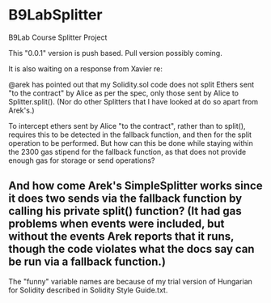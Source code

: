 # B9LabSplitter
B9Lab Course Splitter Project

This "0.0.1" version is push based. Pull version possibly coming.

It is also waiting on a response from Xavier re:

@arek   has pointed out that my Solidity.sol code does not split Ethers sent "to the contract" by Alice as per the spec, only those sent by Alice to Splitter.split(). (Nor do other Splitters that I have looked at do so apart from Arek's.)

To intercept ethers sent by Alice "to the contract", rather than to split(), requires this to be detected in the fallback function, and then for the split operation to be performed. But how can this be done while staying within the 2300 gas stipend for the fallback function, as that does not provide enough gas for storage or send operations?

And how come Arek's SimpleSplitter works since it does two sends via the fallback function by calling his private split() function? (It had gas problems when events were included, but without the events Arek reports that it runs, though the code violates what the docs say can be run via a fallback function.)
---

The "funny" variable names are because of my trial version of Hungarian for Solidity described in Solidity Style Guide.txt.
